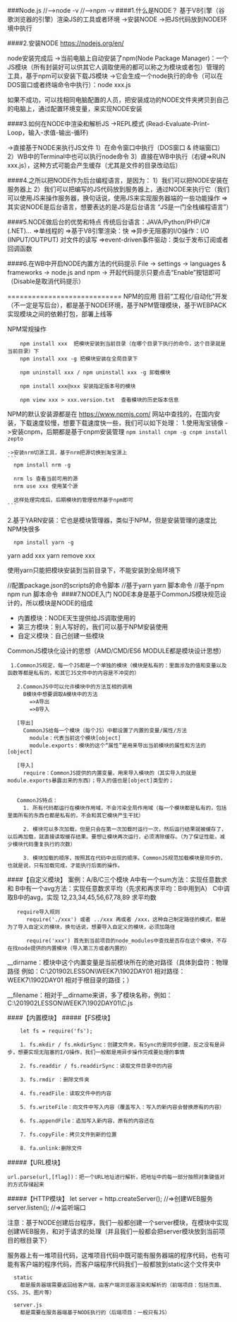 ###Node.js
//-->node -v
//-->npm -v
####1.什么是NODE？
 基于V8引擎（谷歌浏览器的引擎）渲染JS的工具或者环境
   ->安装NODE
   ->把JS代码放到NODE环境中执行
    
####2.安装NODE
 https://nodejs.org/en/

 node安装完成后
   ->当前电脑上自动安装了npm(Node Package Manager)：一个JS模块（所有封装好可以供其它人调取使用的都可以称之为模块或者包）管理的工具，基于npm可以安装下载JS模块
   ->它会生成一个node执行的命令（可以在DOS窗口或者终端命令中执行）：node xxx.js

 如果不成功，可以找相同电脑配置的人员，把安装成功的NODE文件夹拷贝到自己的电脑上，通过配置环境变量，来实现NODE安装

####3.如何在NODE中渲染和解析JS
 ->REPL模式 (Read-Evaluate-Print-Loop，输入-求值-输出-循环)

 ->直接基于NODE来执行JS文件
   1）在命令窗口中执行（DOS窗口 & 终端窗口）
   2）WB中的Terminal中也可以执行node命令
   3）直接在WB中执行（右键=>RUN xxx.js），这种方式可能会产生缓存（尤其是文件的目录改动后）

####4.之所以把NODE作为后台编程语言，是因为：
 1）我们可以把NODE安装在服务器上
 2）我们可以把编写的JS代码放到服务器上，通过NODE来执行它（我们可以使用JS来操作服务器，换句话说，使用JS来实现服务器端的一些功能操作 =>其实说NODE是后台语言，想要表达的是JS是后台语言 “JS是一门全栈编程语言”）

####5.NODE做后台的优势和特点
 传统后台语言：JAVA/Python/PHP/C#(.NET)...
 =>单线程的
 =>基于V8引擎渲染：快
 =>异步无阻塞的I/O操作：I/O (INPUT/OUTPUT) 对文件的读写
 =>event-driven事件驱动：类似于发布订阅或者回调函数

####6.在WB中开启NODE内置方法的代码提示
  File -> settings -> languages & frameworks -> node.js and npm -> 开起代码提示只要点击“Enable”按钮即可（Disable是取消代码提示）

============================
NPM的应用
  目前“工程化/自动化”开发（不一定是写后台），都是基于NODE环境，基于NPM管理模块，基于WEBPACK实现模块之间的依赖打包，部署上线等

  NPM常规操作

```
    npm install xxx  把模块安装到当前目录（在哪个目录下执行的命令，这个目录就是当前目录）下
    npm install xxx -g 把模块安装在全局目录下

    npm uninstall xxx / npm uninstall xxx -g 卸载模块

    npm install xxx@xxx 安装指定版本号的模块

    npm view xxx > xxx.version.txt  查看模块的历史版本信息
```

  NPM的默认安装源都是在 https://www.npmjs.com/ 网站中查找的，在国内安装，下载速度较慢，想要下载速度快一些，我们可以如下处理：
  1.使用淘宝镜像
    ->安装cnpm，后期都是基于cnpm安装管理
    ```
      npm install cnpm -g
      cnpm install zepto
    ```

```
->安装nrm切源工具，基于nrm把源切换到淘宝源上
​```
  npm install nrm -g

  nrm ls 查看当前可用的源
  nrm use xxx 使用某个源

  这样处理完成后，后期模块的管理依然基于npm即可
​```
```

  2.基于YARN安装：它也是模块管理器，类似于NPM，但是安装管理的速度比NPM快很多
```
  npm install yarn -g
```
  yarn add xxx
  yarn remove xxx

  使用yarn只能把模块安装到当前目录下，不能安装到全局环境下
  
  
  //配置package.json的scripts的命令脚本
  //基于yarn yarn 脚本命令
  //基于npm npm run 脚本命令
​
####7.NODE入门
NODE本身是基于CommonJS模块规范设计的，所以模块是NODE的组成
- 内置模块：NODE天生提供给JS调取使用的
- 第三方模块：别人写好的，我们可以基于NPM安装使用
- 自定义模块：自己创建一些模块

 CommonJS模块化设计的思想（AMD/CMD/ES6 MODULE都是模块设计思想）
````
 1.CommonJS规定，每一个JS都是一个单独的模块（模块是私有的：里面涉及的值和变量以及函数等都是私有的，和其它JS文件中的内容是不冲突的）

   2.CommonJS中可以允许模块中的方法互相的调用
     B模块中想要调取A模块中的方法
       =>A导出
       =>B导入

   [导出]
     CommonJS给每一个模块（每个JS）中都设置了内置的变量/属性/方法
       module：代表当前这个模块[object]
       module.exports：模块的这个“属性”是用来导出当前模块的属性和方法的 [object]

   [导入]
     require：CommonJS提供的内置变量，用来导入模块的（其实导入的就是module.exports暴露出来的东西）；导入的值也是[object]类型的；


   CommonJS特点：
     1. 所有代码都运行在模块作用域，不会污染全局作用域（每一个模块都是私有的，包括里面所有的东西也都是私有的，不会和其它模块产生干扰）

     2. 模块可以多次加载，但是只会在第一次加载时运行一次，然后运行结果就被缓存了，以后再加载，就直接读取缓存结果。要想让模块再次运行，必须清除缓存。（为了保证性能，减少模块代码重复执行的次数）

     3. 模块加载的顺序，按照其在代码中出现的顺序。CommonJS规范加载模块是同步的，也就是说，只有加载完成，才能执行后面的操作。
````

####【自定义模块】
案例：A/B/C三个模块
   A中有一个sum方法：实现任意数求和
   B中有一个avg方法：实现任意数求平均（先求和再求平均：B中用到A）
   C中调取B中的avg，实现 12,23,34,45,56,67,78,89 求平均数

````
   require导入规则
      require('./xxx') 或者 ../xxx 再或者 /xxx，这种自己制定路径的模式，都是为了导入自定义的模块，换句话说，想要导入自定义的模块，必须加路径

      require('xxx') 首先到当前项目的node_modules中查找是否存在这个模块，不存在找node提供的内置模块（导入第三方或者内置的）
````

__dirname：模块中这个内置变量是当前模块所在的绝对路径（具体到盘符：物理路径 例如：C:\201902LESSON\WEEK7\1902DAY01 相对路径：WEEK7\1902DAY01 相对于根目录的路径；）

 __filename：相对于__dirname来讲，多了模块名称，例如：C:\201902LESSON\WEEK7\1902DAY01\C.js


 ####【内置模块】
 #####【FS模块】
 ````
     let fs = require('fs');
 
     1. fs.mkdir / fs.mkdirSync：创建文件夹，有Sync的是同步创建，反之没有是异步，想要实现无阻塞的I/O操作，我们一般都是用异步操作完成要处理的事情
 
     2. fs.readdir / fs.readdirSync：读取文件目录中的内容
 
     3. fs.rmdir ：删除文件夹  
 
     4. fs.readFile：读取文件中的内容
 
     5. fs.writeFile：向文件中写入内容（覆盖写入：写入的新内容会替换原有的内容）
 
     6. fs.appendFile：追加写入新内容，原有的内容还在
 
     7. fs.copyFile：拷贝文件到新的位置
     
     8. fa.unlink:删除文件
 ````

#####【URL模块】
 ````
 url.parse(url,[flag])：把一个URL地址进行解析，把地址中的每一部分按照对象键值对的方式存储起来
 ````

#####【HTTP模块】
  let server = http.createServer();  //=>创建WEB服务
  server.listen();  //=>监听端口

  注意：基于NODE创建后台程序，我们一般都创建一个server模块，在模块中实现创建WEB服务，和对于请求的处理（并且我们一般都会把server模块放到当前项目的根目录下）

  服务器上有一堆项目代码，这堆项目代码中既可能有服务器端的程序代码，也有可能有客户端的程序代码，而客户端程序代码我们一般都放到static这个文件夹中
 ````
   static
     都是服务器端需要返回给客户端，由客户端浏览器渲染和解析的（前端项目：包括页面、CSS、JS、图片等）
 
   server.js
     都是需要在服务器端基于NODE执行的（后端项目：一般只有JS）
 ````



